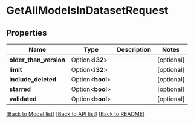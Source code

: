 # GetAllModelsInDatasetRequest

## Properties

Name | Type | Description | Notes
------------ | ------------- | ------------- | -------------
**older_than_version** | Option<**i32**> |  | [optional]
**limit** | Option<**i32**> |  | [optional]
**include_deleted** | Option<**bool**> |  | [optional]
**starred** | Option<**bool**> |  | [optional]
**validated** | Option<**bool**> |  | [optional]

[[Back to Model list]](../README.md#documentation-for-models) [[Back to API list]](../README.md#documentation-for-api-endpoints) [[Back to README]](../README.md)


